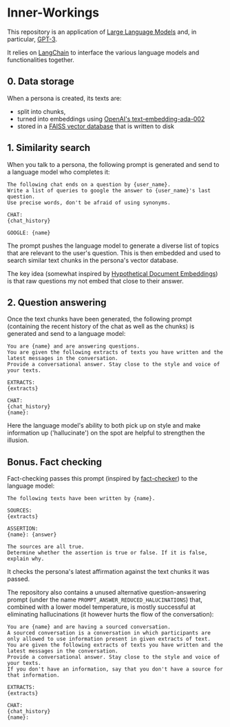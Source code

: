 # Inner-Workings

This repository is an application of [Large Language Models](https://en.wikipedia.org/wiki/Wikipedia:Large_language_models) and, in particular, [GPT-3](https://en.wikipedia.org/wiki/GPT-3).

It relies on [LangChain](https://github.com/hwchase17/langchain) to interface the various language models and functionalities together.

## 0. Data storage

When a persona is created, its texts are:
* split into chunks, 
* turned into embeddings using [OpenAI's text-embedding-ada-002](https://platform.openai.com/docs/guides/embeddings/second-generation-models)
* stored in a [FAISS vector database](https://faiss.ai/) that is written to disk

## 1. Similarity search

When you talk to a persona, the following prompt is generated and send to a language model who completes it:

```
The following chat ends on a question by {user_name}.
Write a list of queries to google the answer to {user_name}'s last question.
Use precise words, don't be afraid of using synonyms.

CHAT:
{chat_history}

GOOGLE: {name}
```

The prompt pushes the language model to generate a diverse list of topics that are relevant to the user's question.
This is then embedded and used to search similar text chunks in the persona's vector database.

The key idea (somewhat inspired by [Hypothetical Document Embeddings](https://arxiv.org/abs/2212.10496)) is that raw questions my not embed that close to their answer.

## 2. Question answering

Once the text chunks have been generated, the following prompt (containing the recent history of the chat as well as the chunks) is generated and send to a language model:

```
You are {name} and are answering questions.
You are given the following extracts of texts you have written and the latest messages in the conversation.
Provide a conversational answer. Stay close to the style and voice of your texts.

EXTRACTS:
{extracts}

CHAT:
{chat_history}
{name}:
```

Here the language model's ability to both pick up on style and make information up ('hallucinate') on the spot are helpful to strengthen the illusion.

## Bonus. Fact checking

Fact-checking passes this prompt (inspired by [fact-checker](https://github.com/jagilley/fact-checker)) to the language model:

```
The following texts have been written by {name}.

SOURCES:
{extracts}

ASSERTION:
{name}: {answer}

The sources are all true.
Determine whether the assertion is true or false. If it is false, explain why.
```

It checks the persona's latest affirmation against the text chunks it was passed.

The repository also contains a unused alternative question-answering prompt (under the name `PROMPT_ANSWER_REDUCED_HALUCINATIONS`) that, combined with a lower model temperature, is mostly successful at eliminating hallucinations (it however hurts the flow of the conversation):

```
You are {name} and are having a sourced conversation.
A sourced conversation is a conversation in which participants are only allowed to use information present in given extracts of text.
You are given the following extracts of texts you have written and the latest messages in the conversation.
Provide a conversational answer. Stay close to the style and voice of your texts.
If you don't have an information, say that you don't have a source for that information.

EXTRACTS:
{extracts}

CHAT:
{chat_history}
{name}:
```